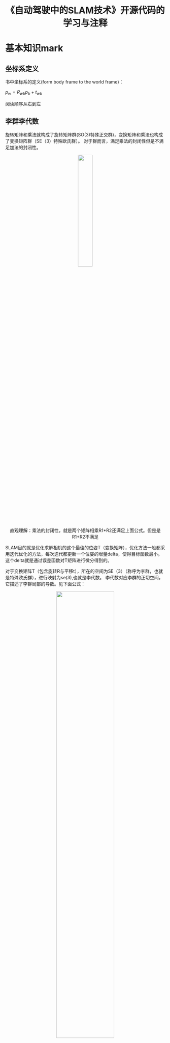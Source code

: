 <div align="center">
<h1>《自动驾驶中的SLAM技术》开源代码的学习与注释</h1>
</div>


# 基本知识mark

## 坐标系定义
书中坐标系的定义(form body frame to the world frame)：

$p_w=R_{wb} p_{b}+t_{wb}$

阅读顺序从右到左

## 李群李代数

旋转矩阵和乘法就构成了旋转矩阵群(SO(3)特殊正交群)，变换矩阵和乘法也构成了变换矩阵群（SE（3）特殊欧氏群）。
对于群而言，满足乘法的封闭性但是不满足加法的封闭性。

<div align="center">
  <img src="https://kwanwaipang.github.io/SLAM_DEMO/SLAM_Introduction/微信截图_20240810185225.png" width="30%" />
<figcaption>  
直观理解：乘法的封闭性，就是两个矩阵相乘R1*R2还满足上面公式。但是是R1+R2不满足
</figcaption>
</div>

SLAM目的就是优化求解相机的这个最佳的位姿T（变换矩阵），优化方法一般都采用迭代优化的方法，每次迭代都更新一个位姿的增量delta，使得目标函数最小。
这个delta就是通过误差函数对T矩阵进行微分得到的。


对于变换矩阵T（包含旋转R与平移t），所在的空间为SE（3）（称呼为李群，也就是特殊欧氏群），进行映射为se(3),也就是李代数。
李代数对应李群的正切空间，它描述了李群局部的导数。见下面公式：

<div align="center">
  <img src="https://kwanwaipang.github.io/SLAM_DEMO/SLAM_Introduction/微信截图_20240810185704.png" width="60%" />
<figcaption>  
  对于某个时刻的R(t)（李群空间），存在一个三维向量φ=（φ1，φ2，φ3）（李代数空间），用来描述R在t时刻的局部的导数。
  而旋转矩阵的微分是一个反对称(也叫斜对称)矩阵左乘它本身。
</figcaption>
</div>


## 反对称矩阵 （skew symmetric matrix）

反对称矩阵其实是将三维向量和三维矩阵建立对应关系。它是这样定义的：如果一个3 X 3的矩阵A满足如下式子,那么A就是反对称矩阵。
<div align="center">
  <img src="https://kwanwaipang.github.io/SLAM_DEMO/SLAM_Introduction/微信截图_20240810190203.png" width="30%" />
<figcaption>  
</figcaption>
</div>


反对称矩阵对角线元素都为0。形如下公式：
<div align="center">
  <img src="https://kwanwaipang.github.io/SLAM_DEMO/SLAM_Introduction/微信截图_20240810190337.png" width="30%" />
<figcaption>  
</figcaption>
</div>

因此可以定义一个三维向量，用一个上三角符号来表示这个向量α和反对称矩阵A的对应关系。进而实现了向量和矩阵的对应关系

## 指数映射
对于下公式。向量φ=（φ1，φ2，φ3）反应了R的导数性质，故称它在SO(3)上的原点 φ0 附近的正切空间上。这个φ正是李群大SO(3)对应的李代数小so(3)。
<div align="center">
  <img src="https://kwanwaipang.github.io/SLAM_DEMO/SLAM_Introduction/微信截图_20240810190755.png" width="30%" />
<figcaption> 
指数映射 
</figcaption>
</div>

李代数小so(3)是三维向量φ的集合，每个向量φi的反对称矩阵都可以表达李群(大SO(3))上旋转矩阵R的导数，而R和φ是一个指数映射关系。也就是说，李群空间的任意一个旋转矩阵R都可以用李代数空间的一个向量的反对称矩阵指数来近似。

而李代数是由向量组成的，向量对加法运算是封闭的。

<details>
<summary>结合下面手写的笔记理解🙂</summary>

<div align="center">
  <img src="https://kwanwaipang.github.io/SLAM_DEMO/SLAM_Introduction/微信截图_20240810172202.png" width="100%" />
<figcaption>  
</figcaption>
</div>

</details>

